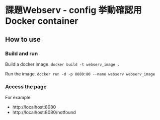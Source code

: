 # 課題Webserv - config 挙動確認用Docker container

## How to use
### Build and run
Build a docker image.
``docker build -t webserv_image .``

Run the image.
``docker run -d -p 8080:80 --name webserv webserv_image``

### Access the page
For example
- http://localhost:8080
- http://localhost:8080/notfound

